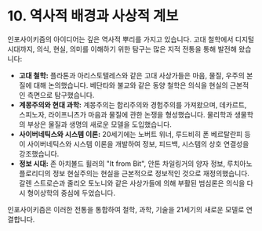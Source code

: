 # 10. 역사적 배경과 사상적 계보

인포사이키즘의 아이디어는 깊은 역사적 뿌리를 가지고 있습니다. 고대 철학에서 디지털 시대까지, 의식, 현실, 의미를 이해하기 위한 탐구는 많은 지적 전통을 통해 발전해 왔습니다:

- **고대 철학:** 플라톤과 아리스토텔레스와 같은 고대 사상가들은 마음, 물질, 우주의 본질에 대해 논의했습니다. 베단타와 불교와 같은 동양 철학은 의식을 현실의 근본적인 측면으로 탐구했습니다.
- **계몽주의와 현대 과학:** 계몽주의는 합리주의와 경험주의를 가져왔으며, 데카르트, 스피노자, 라이프니츠가 마음과 물질에 관한 논쟁을 형성했습니다. 물리학과 생물학의 부상은 물질과 생명의 새로운 모델을 도입했습니다.
- **사이버네틱스와 시스템 이론:** 20세기에는 노버트 위너, 루드비히 폰 베르탈란피 등이 사이버네틱스와 시스템 이론을 개발하여 정보, 피드백, 시스템의 상호 연결성을 강조했습니다.
- **정보 시대:** 존 아치볼드 휠러의 "It from Bit", 안톤 차일링거의 양자 정보, 루치아노 플로리디의 정보 현실주의는 현실을 근본적으로 정보적인 것으로 재정의했습니다. 갈렌 스트로슨과 줄리오 토노니와 같은 사상가들에 의해 부활된 범심론은 의식을 다시 형이상학의 중심에 두었습니다.

인포사이키즘은 이러한 전통을 통합하여 철학, 과학, 기술을 21세기의 새로운 모델로 연결합니다.
